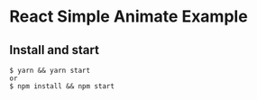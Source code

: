 # React Simple Animate Example

## Install and start

    $ yarn && yarn start
    or
    $ npm install && npm start 
